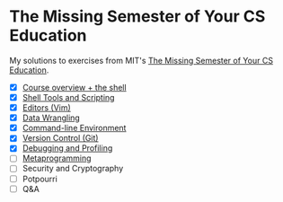 # The Missing Semester of Your CS Education

My solutions to exercises from MIT's [The Missing Semester of Your CS Education](https://missing.csail.mit.edu/).

- [x] [Course overview + the shell](1-course-shell/solutions.md)
- [x] [Shell Tools and Scripting](2-shell-tools/solutions.md)
- [x] [Editors (Vim)](3-editors-vim/solutions.md)
- [x] [Data Wrangling](4-data-wrangling/solutions.md)
- [x] [Command-line Environment](5-command-line/solutions.md)
- [x] [Version Control (Git)](6-version-control-git/solutions.md)
- [x] [Debugging and Profiling](7-debugging-profiling/solutions.md)
- [ ] [Metaprogramming](8-metaprogramming/solutions.md)
- [ ] Security and Cryptography
- [ ] Potpourri
- [ ] Q&A
